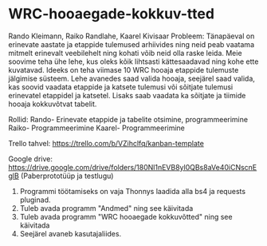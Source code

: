 # WRC-hooaegade-kokkuv-tted
Rando Kleimann, Raiko Randlahe, Kaarel Kivisaar
Probleem: Tänapäeval on erinevate aastate ja etappide tulemused arhiivides ning neid peab vaatama mitmelt erinevalt veebilehelt ning kohati võib neid olla raske leida. Meie soovime teha ühe lehe, kus oleks kõik lihtsasti kättesaadavad ning kohe ette kuvatavad.
Ideeks on teha viimase 10 WRC hooaja etappide tulemuste jälgimise süsteem.
Lehe avanedes saad valida hooaja, seejärel saad valida, kas soovid vaadata etappide ja katsete tulemusi või sõitjate tulemusi erinevatel etappidel ja katsetel.
Lisaks saab vaadata ka sõitjate ja tiimide hooaja kokkuvõtvat tabelit.

Rollid:
Rando- Erinevate etappide ja tabelite otsimine, programmeerimine
Raiko- Programmeerimine
Kaarel- Programmeerimine

Trello tahvel: https://trello.com/b/VZihclfq/kanban-template

Google drive: https://drive.google.com/drive/folders/180Nl1nEVB8yl0QBs8aVe40iCNscnEglB (Paberprototüüp ja testlugu)

1) Programmi töötamiseks on vaja Thonnys laadida alla bs4 ja requests pluginad.
2) Tuleb avada programm "Andmed" ning see käivitada
3) Tuleb avada programm "WRC hooaegade kokkuvõtted" ning see käivitada
4) Seejärel avaneb kasutajaliides.
